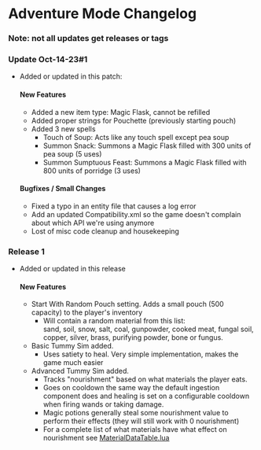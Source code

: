 # Adventure Mode Changelog
### Note: not all updates get releases or tags

### Update Oct-14-23#1
* Added or updated in this patch:
    #### New Features
    *  Added a new item type: Magic Flask, cannot be refilled
    *  Added proper strings for Pouchette (previously starting pouch)
    *  Added 3 new spells
        *  Touch of Soup: Acts like any touch spell except pea soup
        *  Summon Snack: Summons a Magic Flask filled with 300 units of pea soup (5 uses)
        *  Summon Sumptuous Feast: Summons a Magic Flask filled with 800 units of porridge (3 uses)
    #### Bugfixes / Small Changes
    *  Fixed a typo in an entity file that causes a log error
    *  Add an updated Compatibility.xml so the game doesn't complain about which API we're using anymore
    *  Lost of misc code cleanup and housekeeping

### Release 1
* Added or updated in this release
    #### New Features
    *  Start With Random Pouch setting. Adds a small pouch (500 capacity) to the player's inventory
        *  Will contain a random material from this list:  
        sand, soil, snow, salt, coal, gunpowder, cooked meat, fungal soil, copper, silver, brass, purifying powder, bone or fungus.
    *  Basic Tummy Sim added.
        *  Uses satiety to heal. Very simple implementation, makes the game much easier
    *  Advanced Tummy Sim added.
        *  Tracks "nourishment" based on what materials the player eats.
        *  Goes on cooldown the same way the default ingestion component does and healing is set on a configurable cooldown when firing wands or taking damage.
        *  Magic potions generally steal some nourishment value to perform their effects (they will still work with 0 nourishment)
        *  For a complete list of what materials have what effect on nourishment see [MaterialDataTable.lua](https://github.com/Crunchepillar/noita-AdventureMode/blob/Version-4/files/TummySim/MaterialDataTable.lua)